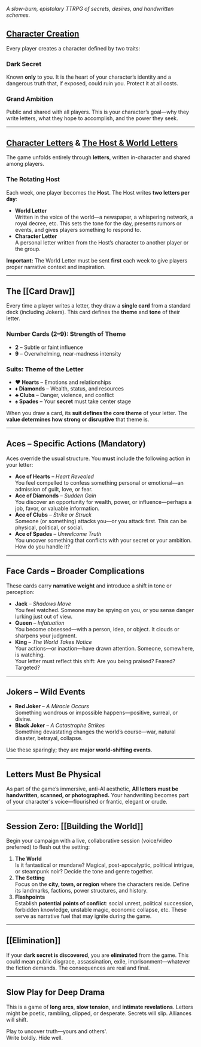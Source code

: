 _A slow-burn, epistolary TTRPG of secrets, desires, and handwritten schemes._
## [Character Creation](https://github.com/KGMDan/Letters-of-Ambition/blob/main/Character-Creation.md)
Every player creates a character defined by two traits:
### Dark Secret
Known **only** to you. It is the heart of your character’s identity and a dangerous truth that, if exposed, could ruin you. Protect it at all costs.
### Grand Ambition
Public and shared with all players. This is your character’s goal—why they write letters, what they hope to accomplish, and the power they seek.

---

## [Character Letters](https://github.com/KGMDan/Letters-of-Ambition/blob/main/Character-Letters.md) & [The Host & World Letters](https://github.com/KGMDan/Letters-of-Ambition/blob/main/Quick-Start.md)
The game unfolds entirely through **letters**, written in-character and shared among players.
### The Rotating Host
Each week, one player becomes the **Host**. The Host writes **two letters per day**:
- **World Letter**  
    Written in the voice of the world—a newspaper, a whispering network, a royal decree, etc. This sets the tone for the day, presents rumors or events, and gives players something to respond to.
- **Character Letter**  
    A personal letter written from the Host’s character to another player or the group.

**Important:** The World Letter must be sent **first** each week to give players proper narrative context and inspiration.

---
## The [[Card Draw]]
Every time a player writes a letter, they draw a **single card** from a standard deck (including Jokers). This card defines the **theme** and **tone** of their letter.
### Number Cards (2–9): Strength of Theme
- **2** – Subtle or faint influence
- **9** – Overwhelming, near-madness intensity
### Suits: Theme of the Letter
- **❤️ Hearts** – Emotions and relationships
- **♦ Diamonds** – Wealth, status, and resources
- **♣ Clubs** – Danger, violence, and conflict
- **♠ Spades** – Your **secret** must take center stage

When you draw a card, its **suit defines the core theme** of your letter. The **value determines how strong or disruptive** that theme is.

---
## Aces – Specific Actions (Mandatory)
Aces override the usual structure. You **must** include the following action in your letter:
- **Ace of Hearts** – _Heart Revealed_  
    You feel compelled to confess something personal or emotional—an admission of guilt, love, or fear.
- **Ace of Diamonds** – _Sudden Gain_  
    You discover an opportunity for wealth, power, or influence—perhaps a job, favor, or valuable information.
- **Ace of Clubs** – _Strike or Struck_  
    Someone (or something) attacks you—or you attack first. This can be physical, political, or social.
- **Ace of Spades** – _Unwelcome Truth_  
    You uncover something that conflicts with your secret or your ambition. How do you handle it?

---

## Face Cards – Broader Complications
These cards carry **narrative weight** and introduce a shift in tone or perception:
- **Jack** – _Shadows Move_  
    You feel watched. Someone may be spying on you, or you sense danger lurking just out of view.
- **Queen** – _Infatuation_  
    You become obsessed—with a person, idea, or object. It clouds or sharpens your judgment.
- **King** – _The World Takes Notice_  
    Your actions—or inaction—have drawn attention. Someone, somewhere, is watching.  
    Your letter must reflect this shift: Are you being praised? Feared? Targeted?

---

## Jokers – Wild Events
- **Red Joker** – _A Miracle Occurs_  
    Something wondrous or impossible happens—positive, surreal, or divine.
- **Black Joker** – _A Catastrophe Strikes_  
    Something devastating changes the world’s course—war, natural disaster, betrayal, collapse.

Use these sparingly; they are **major world-shifting events**.

---

## Letters Must Be Physical
As part of the game’s immersive, anti-AI aesthetic, **All letters must be handwritten, scanned, or photographed.** Your handwriting becomes part of your character's voice—flourished or frantic, elegant or crude.

---
## Session Zero: [[Building the World]]
Begin your campaign with a live, collaborative session (voice/video preferred) to flesh out the setting:
1. **The World**  
    Is it fantastical or mundane? Magical, post-apocalyptic, political intrigue, or steampunk noir? Decide the tone and genre together.
2. **The Setting**  
    Focus on the **city, town, or region** where the characters reside. Define its landmarks, factions, power structures, and history.
3. **Flashpoints**  
    Establish **potential points of conflict**: social unrest, political succession, forbidden knowledge, unstable magic, economic collapse, etc. These serve as narrative fuel that may ignite during the game.

---
## [[Elimination]]
If your **dark secret is discovered**, you are **eliminated** from the game. This could mean public disgrace, assassination, exile, imprisonment—whatever the fiction demands. The consequences are real and final.

---
## Slow Play for Deep Drama
This is a game of **long arcs**, **slow tension**, and **intimate revelations**. Letters might be poetic, rambling, clipped, or desperate. Secrets will slip. Alliances will shift.

Play to uncover truth—yours and others'.  
Write boldly. Hide well.
